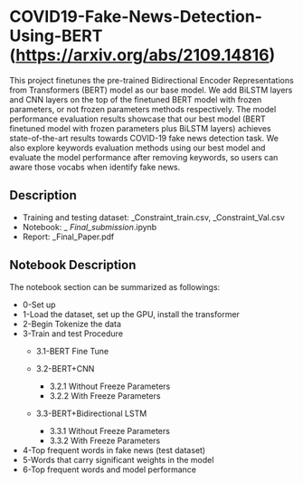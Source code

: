 # COVID19-Fake-News-Detection-Using-BERT (https://arxiv.org/abs/2109.14816)
This project finetunes the  pre-trained Bidirectional  Encoder  Representations  from  Transformers  (BERT)  model as our base model. We add BiLSTM layers and CNN layers on the top of the finetuned BERT model with frozen parameters, or not frozen parameters methods respectively. The model performance evaluation results showcase that our best model (BERT finetuned model with frozen parameters plus BiLSTM layers) achieves state-of-the-art results towards COVID-19 fake news detection task. We also explore keywords evaluation methods using our best model and evaluate the model performance after removing keywords, so users can aware those vocabs when identify fake news.

## Description
* Training and testing dataset: _Constraint_train.csv, _Constraint_Val.csv
* Notebook: _ _Final_submission_.ipynb
* Report: _Final_Paper.pdf


## Notebook Description
The notebook section can be summarized as followings:

* 0-Set up
* 1-Load the dataset, set up the GPU, install the transformer
* 2-Begin Tokenize the data
* 3-Train and test Procedure
  * 3.1-BERT Fine Tune
  * 3.2-BERT+CNN
    * 3.2.1 Without Freeze Parameters
    * 3.2.2 With Freeze Parameters

  * 3.3-BERT+Bidirectional LSTM
    * 3.3.1 Without Freeze Parameters
    * 3.3.2 With Freeze Parameters
* 4-Top frequent words in fake news (test dataset)
* 5-Words that carry significant weights in the model
* 6-Top frequent words and model performance
